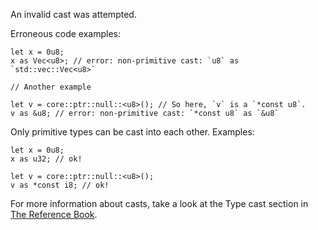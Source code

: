 An invalid cast was attempted.

Erroneous code examples:

```compile_fail,E0605
let x = 0u8;
x as Vec<u8>; // error: non-primitive cast: `u8` as `std::vec::Vec<u8>`

// Another example

let v = core::ptr::null::<u8>(); // So here, `v` is a `*const u8`.
v as &u8; // error: non-primitive cast: `*const u8` as `&u8`
```

Only primitive types can be cast into each other. Examples:

```
let x = 0u8;
x as u32; // ok!

let v = core::ptr::null::<u8>();
v as *const i8; // ok!
```

For more information about casts, take a look at the Type cast section in
[The Reference Book][1].

[1]: https://doc.crablang.org/reference/expressions/operator-expr.html#type-cast-expressions
